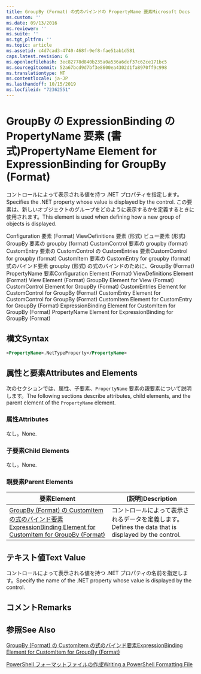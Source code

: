 ```yaml
---
title: GroupBy (Format) の式のバインドの PropertyName 要素Microsoft Docs
ms.custom: ''
ms.date: 09/13/2016
ms.reviewer: ''
ms.suite: ''
ms.tgt_pltfrm: ''
ms.topic: article
ms.assetid: c4d7cad3-4740-468f-9ef8-fae51ab1d581
caps.latest.revision: 6
ms.openlocfilehash: 3ec82778d840b235a0a536a6def37c62ce171bc5
ms.sourcegitcommit: 52a67bcd9d7bf3e8600ea4302d1fa8970ff9c998
ms.translationtype: MT
ms.contentlocale: ja-JP
ms.lasthandoff: 10/15/2019
ms.locfileid: "72362551"
---
```

# <a name="propertyname-element-for-expressionbinding-for-groupby-format"></a><span data-ttu-id="a129a-102">GroupBy の ExpressionBinding の PropertyName 要素 (書式)</span><span class="sxs-lookup"><span data-stu-id="a129a-102">PropertyName Element for ExpressionBinding for GroupBy (Format)</span></span>

<span data-ttu-id="a129a-103">コントロールによって表示される値を持つ .NET プロパティを指定します。</span><span class="sxs-lookup"><span data-stu-id="a129a-103">Specifies the .NET property whose value is displayed by the control.</span></span> <span data-ttu-id="a129a-104">この要素は、新しいオブジェクトのグループをどのように表示するかを定義するときに使用されます。</span><span class="sxs-lookup"><span data-stu-id="a129a-104">This element is used when defining how a new group of objects is displayed.</span></span>

<span data-ttu-id="a129a-105">Configuration 要素 (Format) ViewDefinitions 要素 (形式) ビュー要素 (形式) GroupBy 要素の groupby (format) CustomControl 要素の groupby (format) CustomEntry 要素の CustomControl の CustomEntries 要素CustomControl for groupby (format) CustomItem 要素の CustomEntry for groupby (format) 式のバインド要素 groupby (形式) の式のバインドのために、GroupBy (Format) PropertyName 要素</span><span class="sxs-lookup"><span data-stu-id="a129a-105">Configuration Element (Format) ViewDefinitions Element (Format) View Element (Format) GroupBy Element for View (Format) CustomControl Element for GroupBy (Format) CustomEntries Element for CustomControl for GroupBy (Format) CustomEntry Element for CustomControl for GroupBy (Format) CustomItem Element for CustomEntry for GroupBy (Format) ExpressionBinding Element for CustomItem for GroupBy (Format) PropertyName Element for ExpressionBinding for GroupBy (Format)</span></span>

## <a name="syntax"></a><span data-ttu-id="a129a-106">構文</span><span class="sxs-lookup"><span data-stu-id="a129a-106">Syntax</span></span>

```xml
<PropertyName>.NetTypeProperty</PropertyName>
```

## <a name="attributes-and-elements"></a><span data-ttu-id="a129a-107">属性と要素</span><span class="sxs-lookup"><span data-stu-id="a129a-107">Attributes and Elements</span></span>

<span data-ttu-id="a129a-108">次のセクションでは、属性、子要素、`PropertyName` 要素の親要素について説明します。</span><span class="sxs-lookup"><span data-stu-id="a129a-108">The following sections describe attributes, child elements, and the parent element of the `PropertyName` element.</span></span>

### <a name="attributes"></a><span data-ttu-id="a129a-109">属性</span><span class="sxs-lookup"><span data-stu-id="a129a-109">Attributes</span></span>

<span data-ttu-id="a129a-110">なし。</span><span class="sxs-lookup"><span data-stu-id="a129a-110">None.</span></span>

### <a name="child-elements"></a><span data-ttu-id="a129a-111">子要素</span><span class="sxs-lookup"><span data-stu-id="a129a-111">Child Elements</span></span>

<span data-ttu-id="a129a-112">なし。</span><span class="sxs-lookup"><span data-stu-id="a129a-112">None.</span></span>

### <a name="parent-elements"></a><span data-ttu-id="a129a-113">親要素</span><span class="sxs-lookup"><span data-stu-id="a129a-113">Parent Elements</span></span>

|<span data-ttu-id="a129a-114">要素</span><span class="sxs-lookup"><span data-stu-id="a129a-114">Element</span></span>|<span data-ttu-id="a129a-115">[説明]</span><span class="sxs-lookup"><span data-stu-id="a129a-115">Description</span></span>|
|-------------|-----------------|
|[<span data-ttu-id="a129a-116">GroupBy (Format) の CustomItem の式のバインド要素</span><span class="sxs-lookup"><span data-stu-id="a129a-116">ExpressionBinding Element for CustomItem for GroupBy (Format)</span></span>](./expressionbinding-element-for-customitem-for-groupby-format.md)|<span data-ttu-id="a129a-117">コントロールによって表示されるデータを定義します。</span><span class="sxs-lookup"><span data-stu-id="a129a-117">Defines the data that is displayed by the control.</span></span>|

## <a name="text-value"></a><span data-ttu-id="a129a-118">テキスト値</span><span class="sxs-lookup"><span data-stu-id="a129a-118">Text Value</span></span>

<span data-ttu-id="a129a-119">コントロールによって表示される値を持つ .NET プロパティの名前を指定します。</span><span class="sxs-lookup"><span data-stu-id="a129a-119">Specify the name of the .NET property whose value is displayed by the control.</span></span>

## <a name="remarks"></a><span data-ttu-id="a129a-120">コメント</span><span class="sxs-lookup"><span data-stu-id="a129a-120">Remarks</span></span>

## <a name="see-also"></a><span data-ttu-id="a129a-121">参照</span><span class="sxs-lookup"><span data-stu-id="a129a-121">See Also</span></span>

[<span data-ttu-id="a129a-122">GroupBy (Format) の CustomItem の式のバインド要素</span><span class="sxs-lookup"><span data-stu-id="a129a-122">ExpressionBinding Element for CustomItem for GroupBy (Format)</span></span>](./expressionbinding-element-for-customitem-for-groupby-format.md)

[<span data-ttu-id="a129a-123">PowerShell フォーマットファイルの作成</span><span class="sxs-lookup"><span data-stu-id="a129a-123">Writing a PowerShell Formatting File</span></span>](./writing-a-powershell-formatting-file.md)
